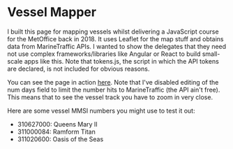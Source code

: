 # Vessel Mapper

I built this page for mapping vessels whilst delivering a JavaScript course for the MetOffice back in 2018. It uses Leaflet for the map stuff and obtains data from MarineTraffic APIs. I wanted to show the delegates that they need not use complex frameworks/libraries like Angular or React to build small-scale apps like this. Note that tokens.js, the script in which the API tokens are declared, is not included for obvious reasons. 

You can see the page in action [here](https://optimistic-heyrovsky-02bfd1.netlify.app/vessel-mapper.html). Note that I've disabled editing of the num days field to limit the number hits to MarineTraffic (the API ain't free). This means that to see the vessel track you have to zoom in very close. 

Here are some vessel MMSI numbers you might use to test it out:
- 310627000: Queens Mary II
- 311000084: Ramform Titan
- 311020600: Oasis of the Seas
